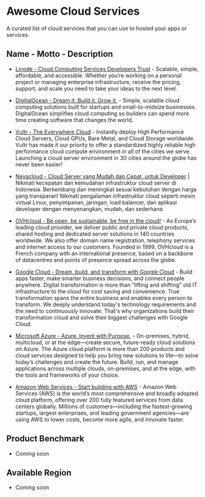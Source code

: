 # Awesome Cloud Services
A curated list of cloud services that you can use to hosted your apps or services.

## Name - Motto - Description
* [Linode - Cloud Computing Services Developers Trust](https://www.linode.com/) - Scalable, simple, affordable, and accessible. Whether you’re working on a personal project or managing enterprise infrastructure, receive the pricing, support, and scale you need to take your ideas to the next level.

* [DigitalOcean - Dream it. Build it. Grow it.](https://www.digitalocean.com/) - Simple, scalable cloud computing solutions built for startups and small-to-midsize businesses. DigitalOcean simplifies cloud computing so builders can spend more time creating software that changes the world. 

* [Vultr - The Everywhere Cloud](https://www.vultr.com/) - Instantly deploy High Performance Cloud Servers, Cloud GPUs, Bare Metal, and Cloud Storage worldwide. Vultr has made it our priority to offer a standardized highly reliable high performance cloud compute environment in all of the cities we serve. Launching a cloud server environment in 30 cities around the globe has never been easier!

* [Nevacloud - Cloud Server yang Mudah dan Cepat, untuk Developer](https://nevacloud.com/) | Nikmati kecepatan dan kemudahan infrastruktur cloud server di Indonesia. Berkembang dan meningkat sesuai kebutuhan dengan harga yang transparan! Nikmati pengalaman infrastruktur cloud seperti mesin virtual Linux, penyimpanan, jaringan, load balancer, dan aplikasi developer dengan menyenangkan, mudah, dan sederhana

* [OVHcloud - Be open, be sustainable, be free in the cloud!](https://www.ovhcloud.com/) - As Europe’s leading cloud provider, we deliver public and private cloud products, shared hosting and dedicated server solutions in 140 countries worldwide. We also offer domain name registration, telephony services and internet access to our customers. Founded in 1999, OVHcloud is a French company with an international presence, based on a backbone of datacentres and points of presence spread across the globe.

* [Google Cloud - Dream, build, and transform with Google Cloud](https://cloud.google.com/) - Build apps faster, make smarter business decisions, and connect people anywhere. Digital transformation is more than “lifting and shifting” old IT infrastructure to the cloud for cost saving and convenience. True transformation spans the entire business and enables every person to transform. We deeply understand today's technology requirements and the need to continuously innovate. That's why organizations build their transformation cloud and solve their biggest challenges with Google Cloud.

* [Microsoft Azure - Azure. Invent with Purpose.](https://azure.microsoft.com/) - On-premises, hybrid, multicloud, or at the edge—create secure, future-ready cloud solutions on Azure. The Azure cloud platform is more than 200 products and cloud services designed to help you bring new solutions to life—to solve today’s challenges and create the future. Build, run, and manage applications across multiple clouds, on-premises, and at the edge, with the tools and frameworks of your choice.

* [Amazon Web Services - Start building with AWS](https://aws.amazon.com/) - Amazon Web Services (AWS) is the world’s most comprehensive and broadly adopted cloud platform, offering over 200 fully featured services from data centers globally. Millions of customers—including the fastest-growing startups, largest enterprises, and leading government agencies—are using AWS to lower costs, become more agile, and innovate faster.

## Product Benchmark
* Coming soon
## Available Region
* Coming soon
